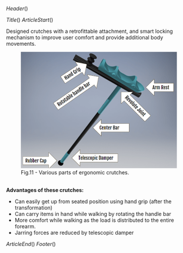 $Header()$
<script type="module" src="/links/three/load_projects.module.js"></script>
$Title()$
$ArticleStart()$

Designed crutches with a retrofittable attachment, and smart locking mechanism to improve user comfort and provide additional body movements.
<br>
<canvas id="inter_iit"></canvas>
<figure>
<img src="/links/images/projects/crutch_parts.png">
<figcaption>Fig.11 - Various parts of ergonomic crutches.</figcaption>
</figure>
 <br>
<b>Advantages of these crutches:</b>
</p>
<ul style="list-style-type: disc;">
<li>Can easily get up from seated position using hand grip (after the transformation)</li>
<li>Can carry items in hand while walking by rotating the handle bar</li>
<li>More comfort while walking as the load is distributed to the entire forearm.</li>
<li>Jarring forces are reduced by telescopic damper</li>
</ul>

$ArticleEnd()$
$Footer()$
